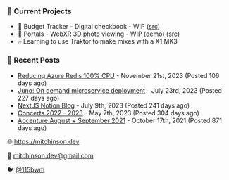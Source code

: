 ### 📌 Current Projects
- 💸 Budget Tracker - Digital checkbook - WIP ([src](https://github.com/bmitchinson/budget-entry))
- 📸 Portals - WebXR 3D photo viewing - WIP ([demo](https://portals.mitchinson.dev/)) ([src](https://github.com/bmitchinson/vr-jpg-viewer-webxr))
- 🎶 Learning to use Traktor to make mixes with a X1 MK3

### 📝 Recent Posts

- [Reducing Azure Redis 100% CPU](https://blog.mitchinson.dev/redis-cpu) - November 21st, 2023 (Posted 106 days ago)
- [Juno: On demand microservice deployment](https://blog.mitchinson.dev/juno) - July 23rd, 2023 (Posted 227 days ago)
- [NextJS Notion Blog](https://blog.mitchinson.dev/blog-2023) - July 9th, 2023 (Posted 241 days ago)
- [Concerts 2022 - 2023](https://blog.mitchinson.dev/concerts-2023) - May 7th, 2023 (Posted 304 days ago)
- [Accenture August + September 2021](https://blog.mitchinson.dev/pillar/aug-sep-21) - October 17th, 2021 (Posted 871 days ago)

🌐 https://mitchinson.dev

💌 mitchinson.dev@gmail.com

🐦 [@115bwm](https://twitter.com/115bwm)